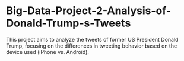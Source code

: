 # Big-Data-Project-2-Analysis-of-Donald-Trump-s-Tweets
This project aims to analyze the tweets of former US President Donald Trump, focusing on the differences in tweeting behavior based on the device used (iPhone vs. Android).
